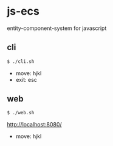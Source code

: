 # js-ecs

entity-component-system for javascript

## cli

```bash
$ ./cli.sh
```

* move: hjkl
* exit: esc

## web

```bash
$ ./web.sh
```

<http://localhost:8080/>

* move: hjkl
